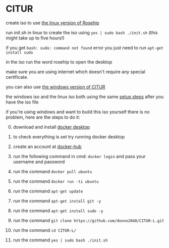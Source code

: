 # CITUR
create iso to use [the linux version of Rosehip](https://github.com/donno2048/Rosehip-L)

run init.sh in linux to create the iso using `yes | sudo bash ./init.sh` (this might take up to five hours!)

if you get `bash: sudo: command not found` error you just need to run `apt-get install sudo`

in the iso run the word rosehip to open the desktop

make sure you are using internet which doesn't require any special certificate.

you can also use [the windows version of CITUR](https://github.com/donno2048/CITUR)

the windows iso and the linux iso both using the same [setup steps](https://gist.github.com/donno2048/2fb40cc45e742a03feddb957896bfdb6) after you have the iso file

if you're using windows and want to build this iso yourself there is no problem, here are the steps to do it:

0. download and install [docker desktop](https://download.docker.com/win/stable/Docker%20Desktop%20Installer.exe)

1. to check everything is set try running docker desktop

2. create an account at [docker-hub](https://hub.docker.com/signup)

3. run the following command in cmd: `docker login` and pass your username and password

4. run the command `docker pull ubuntu`

5. run the command `docker run -ti ubuntu`

6. run the command `apt-get update`

7. run the command `apt-get install git -y`

8. run the command `apt-get install sudo -y`

9. run the command `git clone https://github.com/donno2048/CITUR-L.git`

10. run the command `cd CITUR-L/`

11. run the command `yes | sudo bash ./init.sh`
